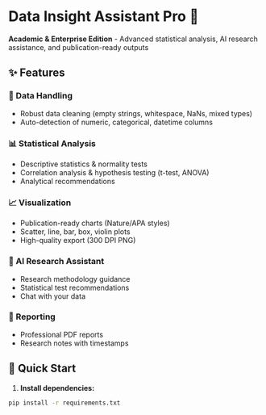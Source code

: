# Data Insight Assistant Pro 🚀

**Academic & Enterprise Edition** - Advanced statistical analysis, AI research assistance, and publication-ready outputs

## ✨ Features

### 🔧 Data Handling
- Robust data cleaning (empty strings, whitespace, NaNs, mixed types)
- Auto-detection of numeric, categorical, datetime columns

### 📊 Statistical Analysis
- Descriptive statistics & normality tests
- Correlation analysis & hypothesis testing (t-test, ANOVA)
- Analytical recommendations

### 📈 Visualization
- Publication-ready charts (Nature/APA styles)
- Scatter, line, bar, box, violin plots
- High-quality export (300 DPI PNG)

### 🧠 AI Research Assistant
- Research methodology guidance
- Statistical test recommendations
- Chat with your data

### 📄 Reporting
- Professional PDF reports
- Research notes with timestamps

## 🚀 Quick Start

1. **Install dependencies:**
```bash
pip install -r requirements.txt
